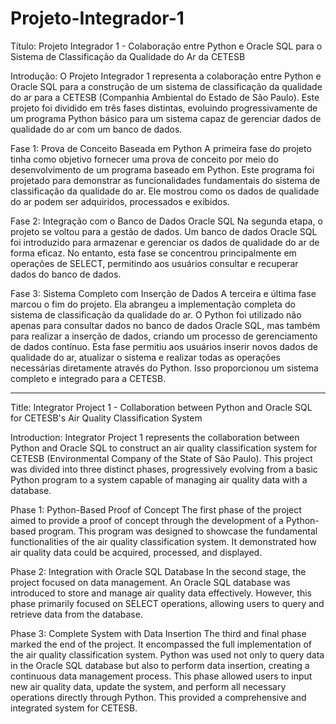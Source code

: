 # Projeto-Integrador-1
Título: Projeto Integrador 1 - Colaboração entre Python e Oracle SQL para o Sistema de Classificação da Qualidade do Ar da CETESB

Introdução:
O Projeto Integrador 1 representa a  colaboração entre Python e Oracle SQL para a construção de um sistema de classificação da qualidade do ar para a CETESB (Companhia Ambiental do Estado de São Paulo). Este projeto foi dividido em três fases distintas, evoluindo progressivamente de um programa Python básico para um sistema capaz de gerenciar dados de qualidade do ar com um banco de dados.

Fase 1: Prova de Conceito Baseada em Python
A primeira fase do projeto tinha como objetivo fornecer uma prova de conceito por meio do desenvolvimento de um programa baseado em Python. Este programa foi projetado para demonstrar as funcionalidades fundamentais do sistema de classificação da qualidade do ar. Ele mostrou como os dados de qualidade do ar podem ser adquiridos, processados e exibidos.

Fase 2: Integração com o Banco de Dados Oracle SQL
Na segunda etapa, o projeto se voltou para a gestão de dados. Um banco de dados Oracle SQL foi introduzido para armazenar e gerenciar os dados de qualidade do ar de forma eficaz. No entanto, esta fase se concentrou principalmente em operações de SELECT, permitindo aos usuários consultar e recuperar dados do banco de dados.

Fase 3: Sistema Completo com Inserção de Dados
A terceira e última fase marcou o fim do projeto. Ela abrangeu a implementação completa do sistema de classificação da qualidade do ar. O Python foi utilizado não apenas para consultar dados no banco de dados Oracle SQL, mas também para realizar a inserção de dados, criando um processo de gerenciamento de dados contínuo. Esta fase permitiu aos usuários inserir novos dados de qualidade do ar, atualizar o sistema e realizar todas as operações necessárias diretamente através do Python. Isso proporcionou um sistema completo e integrado para a CETESB.

--------------------------------------------------------------------------------------------------------------------------------------------------------------------------------------------------------------------------------------------------------------------------------

Title: Integrator Project 1 - Collaboration between Python and Oracle SQL for CETESB's Air Quality Classification System

Introduction: Integrator Project 1 represents the collaboration between Python and Oracle SQL to construct an air quality classification system for CETESB (Environmental Company of the State of São Paulo). This project was divided into three distinct phases, progressively evolving from a basic Python program to a system capable of managing air quality data with a database.

Phase 1: Python-Based Proof of Concept
The first phase of the project aimed to provide a proof of concept through the development of a Python-based program. This program was designed to showcase the fundamental functionalities of the air quality classification system. It demonstrated how air quality data could be acquired, processed, and displayed.

Phase 2: Integration with Oracle SQL Database
In the second stage, the project focused on data management. An Oracle SQL database was introduced to store and manage air quality data effectively. However, this phase primarily focused on SELECT operations, allowing users to query and retrieve data from the database.

Phase 3: Complete System with Data Insertion
The third and final phase marked the end of the project. It encompassed the full implementation of the air quality classification system. Python was used not only to query data in the Oracle SQL database but also to perform data insertion, creating a continuous data management process. This phase allowed users to input new air quality data, update the system, and perform all necessary operations directly through Python. This provided a comprehensive and integrated system for CETESB.
